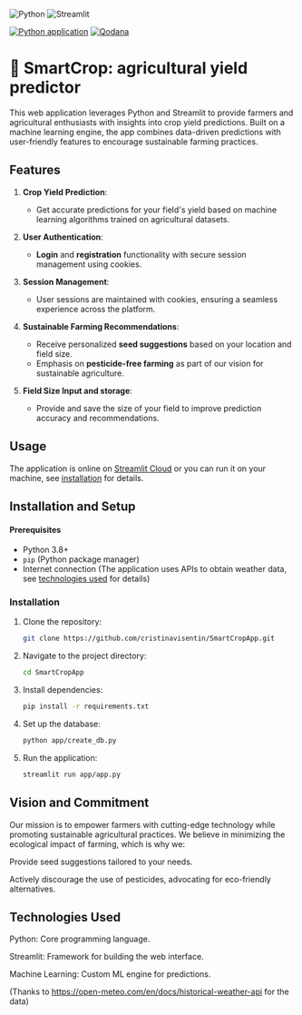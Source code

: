 ![Python](https://img.shields.io/badge/Python-3776AB?style=for-the-badge&logo=python&logoColor=white)
![Streamlit](https://img.shields.io/badge/Streamlit-FF4B4B?style=for-the-badge&logo=streamlit&logoColor=white)  

[![Python application](https://github.com/cristinavisentin/SmartCropApp/actions/workflows/python-app.yml/badge.svg)](https://github.com/cristinavisentin/SmartCropApp/actions/workflows/python-app.yml)
[![Qodana](https://github.com/cristinavisentin/SmartCropApp/actions/workflows/qodana_code_quality.yml/badge.svg)](https://github.com/cristinavisentin/SmartCropApp/actions/workflows/qodana_code_quality.yml)

# 🌾 SmartCrop: agricultural yield predictor
This web application leverages Python and Streamlit to provide farmers and agricultural enthusiasts with insights into crop yield predictions. Built on a machine learning engine, the app combines data-driven predictions with user-friendly features to encourage sustainable farming practices.

## Features

1. **Crop Yield Prediction**: 
   - Get accurate predictions for your field's yield based on machine learning algorithms trained on agricultural datasets.

2. **User Authentication**:
   - **Login** and **registration** functionality with secure session management using cookies.

3. **Session Management**:
   - User sessions are maintained with cookies, ensuring a seamless experience across the platform.

4. **Sustainable Farming Recommendations**:
   - Receive personalized **seed suggestions** based on your location and field size.
   - Emphasis on **pesticide-free farming** as part of our vision for sustainable agriculture.

5. **Field Size Input and storage**:
   - Provide and save the size of your field to improve prediction accuracy and recommendations.

## Usage
The application is online on [Streamlit Cloud](https://smartcrop.streamlit.app) or you can run it on your machine, see [installation](#installation-and-setup) for details.

## Installation and Setup

#### Prerequisites
- Python 3.8+
- `pip` (Python package manager)
- Internet connection (The application uses APIs to obtain weather data, see [technologies used](#technologies-used) for details)

### Installation
1. Clone the repository:
    ```bash
    git clone https://github.com/cristinavisentin/SmartCropApp.git
2. Navigate to the project directory:
    ```bash
    cd SmartCropApp
3. Install dependencies:
    ```bash
    pip install -r requirements.txt
4. Set up the database:
    ```bash
    python app/create_db.py
5. Run the application:
    ```bash
    streamlit run app/app.py

## Vision and Commitment

Our mission is to empower farmers with cutting-edge technology while promoting sustainable agricultural practices. We believe in minimizing the ecological impact of farming, which is why we:

Provide seed suggestions tailored to your needs.

Actively discourage the use of pesticides, advocating for eco-friendly alternatives.

## Technologies Used

Python: Core programming language.

Streamlit: Framework for building the web interface.

Machine Learning: Custom ML engine for predictions.

(Thanks to https://open-meteo.com/en/docs/historical-weather-api for the data)

